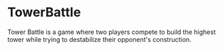 # TowerBattle
Tower Battle is a game where two players compete to build the highest tower while trying to destabilize their opponent's construction.
